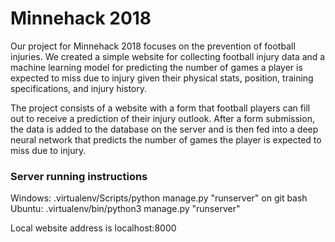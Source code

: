 # Minnehack 2018
Our project for Minnehack 2018 focuses on the prevention of football injuries. We created a simple website for collecting football injury data and a machine learning model for predicting the number of games a player is expected to miss due to injury given their physical stats, position, training specifications, and injury history.

The project consists of a website with a form that football players can fill out to receive a prediction of their injury outlook. After a form submission, the data is added to the database on the server and is then fed into a deep neural network that predicts the number of games the player is expected to miss due to injury.

### Server running instructions
Windows: .virtualenv/Scripts/python manage.py "runserver" on git bash
Ubuntu: .virtualenv/bin/python3 manage.py "runserver"

Local website address is localhost:8000
